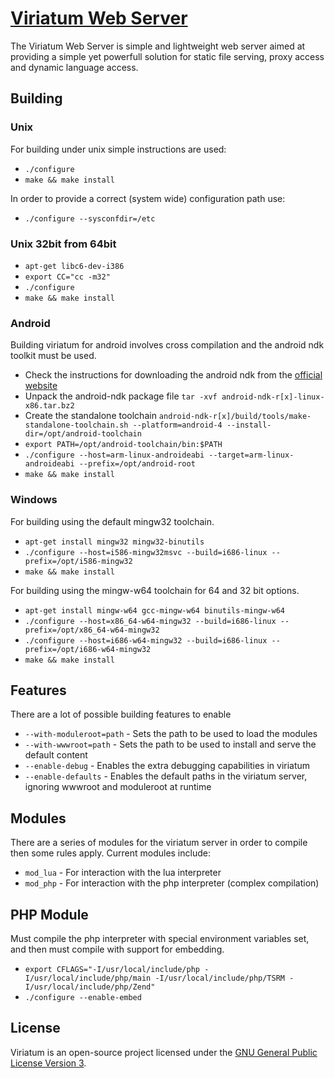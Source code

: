 # [Viriatum Web Server](http://viriatum.com)
The Viriatum Web Server is simple and lightweight web server aimed at providing a simple yet powerfull solution for static file serving, proxy access and dynamic language access.

## Building

### Unix

For building under unix simple instructions are used:

* `./configure`
* `make && make install`

In order to provide a correct (system wide) configuration path use:

* `./configure --sysconfdir=/etc`

### Unix 32bit from 64bit

* `apt-get libc6-dev-i386`
* `export CC="cc -m32"`
* `./configure`
* `make && make install`

### Android

Building viriatum for android involves cross compilation and the android ndk toolkit must be used.

* Check the instructions for downloading the android ndk from the [official website](http://developer.android.com/sdk/ndk/)
* Unpack the android-ndk package file `tar -xvf android-ndk-r[x]-linux-x86.tar.bz2`
* Create the standalone toolchain `android-ndk-r[x]/build/tools/make-standalone-toolchain.sh --platform=android-4 --install-dir=/opt/android-toolchain`
* `export PATH=/opt/android-toolchain/bin:$PATH`
* `./configure --host=arm-linux-androideabi --target=arm-linux-androideabi --prefix=/opt/android-root`
* `make && make install`

### Windows

For building using the default mingw32 toolchain.

* `apt-get install mingw32 mingw32-binutils`
* `./configure --host=i586-mingw32msvc --build=i686-linux --prefix=/opt/i586-mingw32`
* `make && make install`

For building using the mingw-w64 toolchain for 64 and 32 bit options.

* `apt-get install mingw-w64 gcc-mingw-w64 binutils-mingw-w64`
* `./configure --host=x86_64-w64-mingw32 --build=i686-linux --prefix=/opt/x86_64-w64-mingw32`
* `./configure --host=i686-w64-mingw32 --build=i686-linux --prefix=/opt/i686-w64-mingw32`
* `make && make install`

## Features

There are a lot of possible building features to enable

* `--with-moduleroot=path` - Sets the path to be used to load the modules
* `--with-wwwroot=path` - Sets the path to be used to install and serve the default content
* `--enable-debug` - Enables the extra debugging capabilities in viriatum
* `--enable-defaults` - Enables the default paths in the viriatum server, ignoring wwwroot and moduleroot at runtime

## Modules

There are a series of modules for the viriatum server in order to compile then
some rules apply.
Current modules include:

* `mod_lua` - For interaction with the lua interpreter
* `mod_php` - For interaction with the php interpreter (complex compilation)

## PHP Module

Must compile the php interpreter with special environment variables set, and then must compile with support for embedding.

* `export CFLAGS="-I/usr/local/include/php -I/usr/local/include/php/main -I/usr/local/include/php/TSRM -I/usr/local/include/php/Zend"`
* `./configure --enable-embed`

## License

Viriatum is an open-source project licensed under the [GNU General Public License Version 3](http://www.gnu.org/licenses/gpl.html).